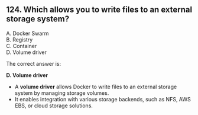 ## 124. Which allows you to write files to an external storage system?
A. Docker Swarm  
B. Registry  
C. Container  
D. Volume driver  

The correct answer is:  

**D. Volume driver**  

- A **volume driver** allows Docker to write files to an external storage system by managing storage volumes.  
- It enables integration with various storage backends, such as NFS, AWS EBS, or cloud storage solutions.
